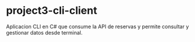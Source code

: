 # project3-cli-client
Aplicacion CLI en C# que consume la API de reservas y permite consultar y gestionar datos desde terminal.
